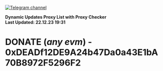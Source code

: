 [![Telegram channel](https://img.shields.io/endpoint?url=https://runkit.io/damiankrawczyk/telegram-badge/branches/master?url=https://t.me/n4z4v0d)](https://t.me/n4z4v0d) 

**Dynamic Updates Proxy List with Proxy Checker**  
**Last Updated: 22.12.23 19:31**

# DONATE (_any evm_) - 0xDEADf12DE9A24b47Da0a43E1bA70B8972F5296F2
